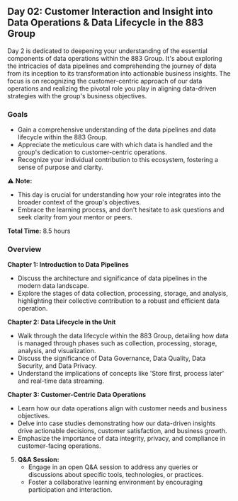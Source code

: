 ## Day 02: Customer Interaction and Insight into Data Operations & Data Lifecycle in the 883 Group

Day 2 is dedicated to deepening your understanding of the essential components of data operations within the 883 Group. It's about exploring the intricacies of data pipelines and comprehending the journey of data from its inception to its transformation into actionable business insights. The focus is on recognizing the customer-centric approach of our data operations and realizing the pivotal role you play in aligning data-driven strategies with the group's business objectives.

### Goals
- Gain a comprehensive understanding of the data pipelines and data lifecycle within the 883 Group.
- Appreciate the meticulous care with which data is handled and the group's dedication to customer-centric operations.
- Recognize your individual contribution to this ecosystem, fostering a sense of purpose and clarity.

:warning: **Note:**
- This day is crucial for understanding how your role integrates into the broader context of the group's objectives.
- Embrace the learning process, and don't hesitate to ask questions and seek clarity from your mentor or peers.

**Total Time:** 8.5 hours

### Overview

**Chapter 1: Introduction to Data Pipelines**
   - Discuss the architecture and significance of data pipelines in the modern data landscape.
   - Explore the stages of data collection, processing, storage, and analysis, highlighting their collective contribution to a robust and efficient data operation.

**Chapter 2: Data Lifecycle in the Unit**
   - Walk through the data lifecycle within the 883 Group, detailing how data is managed through phases such as collection, processing, storage, analysis, and visualization.
   - Discuss the significance of Data Governance, Data Quality, Data Security, and Data Privacy.
   - Understand the implications of concepts like 'Store first, process later' and real-time data streaming.

**Chapter 3: Customer-Centric Data Operations**
   - Learn how our data operations align with customer needs and business objectives.
   - Delve into case studies demonstrating how our data-driven insights drive actionable decisions, customer satisfaction, and business growth.
   - Emphasize the importance of data integrity, privacy, and compliance in customer-facing operations.

5. **Q&A Session:**
   - Engage in an open Q&A session to address any queries or discussions about specific tools, technologies, or practices.
   - Foster a collaborative learning environment by encouraging participation and interaction.


